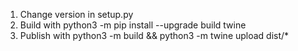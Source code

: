1. Change version in setup.py
2. Build with python3 -m pip install --upgrade build twine
3. Publish with python3 -m build && python3 -m twine upload dist/*